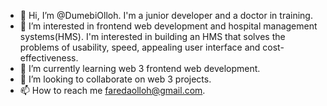 - 👋 Hi, I’m @DumebiOlloh. I'm a junior developer and a doctor in training.
- 👀 I’m interested in frontend web development and hospital management systems(HMS). I'm interested in building an HMS that solves the problems of usability, speed, appealing user interface and cost-effectiveness.
- 🌱 I’m currently learning web 3 frontend web development.
- 💞️ I’m looking to collaborate on web 3 projects.
- 📫 How to reach me faredaolloh@gmail.com.

<!---
DumebiOlloh/DumebiOlloh is a ✨ special ✨ repository because its `README.md` (this file) appears on your GitHub profile.
You can click the Preview link to take a look at your changes.
--->
